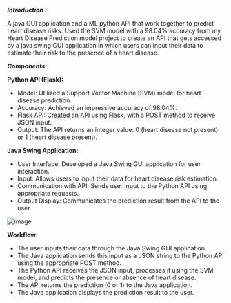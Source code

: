 _**Introduction :**_

A java GUI application and a ML python API that work together to predict heart disease risks.
Used the SVM model with a 98.04% accuracy from my Heart Disease Prediction model project to create an API that gets accessed by a java swing GUI application in which users can input their data to estimate their risk to the presence of a heart disease.

_**Components:**_

**Python API (Flask):**

- Model: Utilized a Support Vector Machine (SVM) model for heart disease prediction.
- Accuracy: Achieved an impressive accuracy of 98.04%.
- Flask API: Created an API using Flask, with a POST method to receive JSON input.
- Output: The API returns an integer value: 0 (heart disease not present) or 1 (heart disease present).

**Java Swing Application:**

- User Interface: Developed a Java Swing GUI application for user interaction.
- Input: Allows users to input their data for heart disease risk estimation.
- Communication with API: Sends user input to the Python API using appropriate requests.
- Output Display: Communicates the prediction result from the API to the user.

![image](https://github.com/Yash-29-10-2003/Heart-Disease-Predictor/assets/89728102/f97c62f4-c803-46d2-8564-fb55efe6fade)


**Workflow:**

- The user inputs their data through the Java Swing GUI application.
- The Java application sends this input as a JSON string to the Python API using the appropriate POST method.
- The Python API receives the JSON input, processes it using the SVM model, and predicts the presence or absence of heart disease.
- The API returns the prediction (0 or 1) to the Java application.
- The Java application displays the prediction result to the user.
